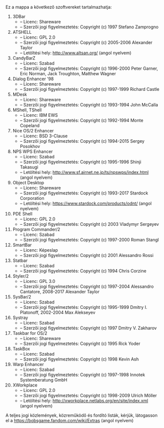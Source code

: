 ﻿Ez a mappa a következő szoftvereket tartalmazhatja:

1. 3DBar
   - – Licenc: Shareware
   - – Szerzői jogi figyelmeztetés: Copyright (c) 1997 Stefano Zamprogno
2. ATSHELL
   - – Licenc: GPL 2.0
   - – Szerzői jogi figyelmeztetés: Copyright (c) 2005-2006 Alexander Taylor
   - – Letöltési hely: http://www.altsan.org/ (angol nyelvem)
3. CandyBarZ
   - – Licenc: Szabad
   - – Szerzői jogi figyelmeztetés: Copyright (c) 1996-2000 Peter Garner, Eric Norman, Jack Troughton, Matthew Wagner
4. Dialog Enhancer '98
   - – Licenc: Shareware
   - – Szerzői jogi figyelmeztetés: Copyright (c) 1997-1999 Richard Castle
5. MDesk
   - – Licenc: Shareware
   - – Szerzői jogi figyelmeztetés: Copyright (c) 1993-1994 John McCalla
6. MShell, TShell
   - – Licenc: IBM EWS
   - – Szerzői jogi figyelmeztetés: Copyright (c) 1992-1994 Monte Copeland
7. Nice OS/2 Enhancer
   - – Licenc: BSD 3-Clause
   - – Szerzői jogi figyelmeztetés: Copyright (c) 1994-2015 Sergey Posokhov
8. NPS WPS Enhancer
   - – Licenc: Szabad
   - – Szerzői jogi figyelmeztetés: Copyright (c) 1995-1996 Shinji Takasugi
   - – Letöltési hely: http://www.sf.airnet.ne.jp/ts/npswps/index.html (angol nyelvem)
9. Object Desktop
   - – Licenc: Shareware
   - – Szerzői jogi figyelmeztetés: Copyright (c) 1993-2017 Stardock Corporation
   - – Letöltési hely: https://www.stardock.com/products/odnt/ (angol nyelvem)
10. PDE Shell
    - – Licenc: GPL 2.0
    - – Szerzői jogi figyelmeztetés: Copyright (c) 2003 Vladymyr Sergeyev
11. Program Commander/2
    - – Licenc: Szabad
    - – Szerzői jogi figyelmeztetés: Copyright (c) 1997-2000 Roman Stangl
12. SmartBar
    - – Licenc: Képeslap
    - – Szerzői jogi figyelmeztetés: Copyright (c) 2001 Alessandro Rossi
13. Statbar
    - – Licenc: Szabad
    - – Szerzői jogi figyelmeztetés: Copyright (c) 1994 Chris Corzine
14. Styler/2
    - – Licenc: GPL 3.0
    - – Szerzői jogi figyelmeztetés: Copyright (c) 1997-2004 Alessandro Cantatore, 2008-2017 Alexander Taylor
15. SysBar/2
    - – Licenc: Szabad
    - – Szerzői jogi figyelmeztetés: Copyright (c) 1995-1999 Dmitry I. Platonoff, 2002-2004 Max Alekseyev
16. Systray
    - – Licenc: Szabad
    - – Szerzői jogi figyelmeztetés: Copyright (c) 1997 Dmitry V. Zakharov
17. Taskbar for OS/2
    - – Licenc: Shareware
    - – Szerzői jogi figyelmeztetés: Copyright (c) 1995 Rick Yoder
18. TaskBox
    - – Licenc: Szabad
    - – Szerzői jogi figyelmeztetés: Copyright (c) 1998 Kevin Ash
19. Warp Enhancer
    - – Licenc: Szabad
    - – Szerzői jogi figyelmeztetés: Copyright (c) 1997-1998 Innotek Systemberatung GmbH
20. XWorkplace
    - – Licenc: GPL 2.0
    - – Szerzői jogi figyelmeztetés: Copyright (c) 1998-2009 Ulrich Möller
    - – Letöltési hely: http://xworkplace.netlabs.org/en/site/index.xml (angol nyelvem)

A teljes jogi közlemények, közreműködő és fordító listák, kérjük, látogasson el a https://bobsgame.fandom.com/wiki/Extras (angol nyelvem)
